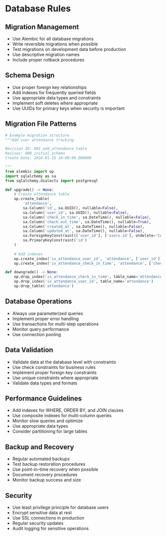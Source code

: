 # Database Rules

## Migration Management
- Use Alembic for all database migrations
- Write reversible migrations when possible
- Test migrations on development data before production
- Use descriptive migration names
- Include proper rollback procedures

## Schema Design
- Use proper foreign key relationships
- Add indexes for frequently queried fields
- Use appropriate data types and constraints
- Implement soft deletes where appropriate
- Use UUIDs for primary keys when security is important

## Migration File Patterns
```python
# Example migration structure
"""Add user attendance tracking

Revision ID: 001_add_attendance_table
Revises: 000_initial_schema
Create Date: 2024-01-15 10:00:00.000000

"""
from alembic import op
import sqlalchemy as sa
from sqlalchemy.dialects import postgresql

def upgrade() -> None:
    # Create attendance table
    op.create_table(
        'attendance',
        sa.Column('id', sa.UUID(), nullable=False),
        sa.Column('user_id', sa.UUID(), nullable=False),
        sa.Column('check_in_time', sa.DateTime(), nullable=False),
        sa.Column('check_out_time', sa.DateTime(), nullable=True),
        sa.Column('created_at', sa.DateTime(), nullable=False),
        sa.Column('updated_at', sa.DateTime(), nullable=False),
        sa.ForeignKeyConstraint(['user_id'], ['users.id'], ondelete='CASCADE'),
        sa.PrimaryKeyConstraint('id')
    )
    
    # Add indexes
    op.create_index('ix_attendance_user_id', 'attendance', ['user_id'])
    op.create_index('ix_attendance_check_in_time', 'attendance', ['check_in_time'])

def downgrade() -> None:
    op.drop_index('ix_attendance_check_in_time', table_name='attendance')
    op.drop_index('ix_attendance_user_id', table_name='attendance')
    op.drop_table('attendance')
```

## Database Operations
- Always use parameterized queries
- Implement proper error handling
- Use transactions for multi-step operations
- Monitor query performance
- Use connection pooling

## Data Validation
- Validate data at the database level with constraints
- Use check constraints for business rules
- Implement proper foreign key constraints
- Use unique constraints where appropriate
- Validate data types and formats

## Performance Guidelines
- Add indexes for WHERE, ORDER BY, and JOIN clauses
- Use composite indexes for multi-column queries
- Monitor slow queries and optimize
- Use appropriate data types
- Consider partitioning for large tables

## Backup and Recovery
- Regular automated backups
- Test backup restoration procedures
- Use point-in-time recovery when possible
- Document recovery procedures
- Monitor backup success and size

## Security
- Use least privilege principle for database users
- Encrypt sensitive data at rest
- Use SSL connections in production
- Regular security updates
- Audit logging for sensitive operations 